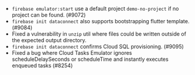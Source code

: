 - `firebase emulator:start` use a default project `demo-no-project` if no project can be found. (#9072)
- `firebase init dataconnect` also supports bootstrapping flutter template. (#9084)
- Fixed a vulnerability in `unzip` util where files could be written outside of the expected output directory.
- `firebase init dataconnect` confirms Cloud SQL provisioning. (#9095)
- Fixed a bug where Cloud Tasks Emulator ignores scheduleDelaySeconds or scheduleTime and instantly executes enqueued tasks (#8254)